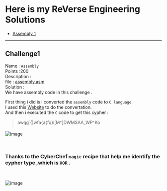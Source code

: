 # Here is my ReVerse Engineering Solutions

- [Assembly 1](#challenge1)

---




## Challenge1
Name : `Assembly`<br />
Points :200 <br />
Description : <br />
file : 	[assembly.asm](assembly.asm)  <br />
Solution : 	<br />
We have assembly code in this challenge .

First thing i did is i converted the `assembly` code to `C language`. <br />
I used this [Website](https://www.codeconvert.ai/assembly-to-c-converter) to do the convertation. <br />
And then i executed the `C` code to get this cypher :  <br />
>awqg`{|wfa{a{fq}i[M^]DWMSAA_WP^Ko

![image](https://github.com/user-attachments/assets/53054f15-c3ae-4ff1-8ebf-fe3c92f5a8a5)

<br />

### Thanks to the CyberChef `magic` recipe that help me identify the cypher type ,which is `XOR` .

<br />

![image](https://github.com/user-attachments/assets/09904607-c8da-4b55-8c1a-ed97bb849802)
